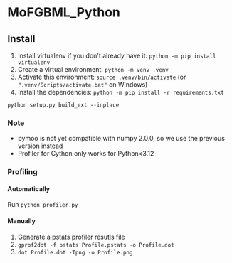 # MoFGBML_Python

## Install

1. Install virtualenv if you don't already have it: `python -m pip install virtualenv`
2. Create a virtual environment: `python -m venv .venv`
3. Activate this environment: `source .venv/bin/activate` (or `".venv/Scripts/activate.bat"` on Windows)
4. Install the dependencies: `python -m pip install -r requirements.txt`

`python setup.py build_ext --inplace`

### Note
- pymoo is not yet compatible with numpy 2.0.0, so we use the previous version instead
- Profiler for Cython only works for Python<3.12


### Profiling

#### Automatically

Run `python profiler.py`

#### Manually

1. Generate a pstats profiler resutls file
2. `gprof2dot -f pstats Profile.pstats -o Profile.dot`
3. `dot Profile.dot -Tpng -o Profile.png`